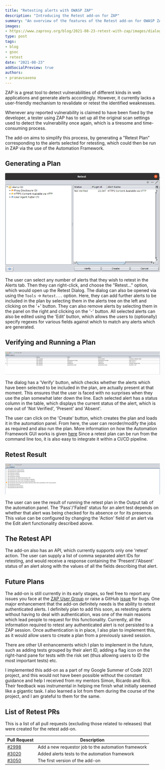 ```yaml
---
title: "Retesting alerts with OWASP ZAP"
description: "Introducing the Retest add-on for ZAP"
summary: "An overview of the features of the Retest add-on for OWASP ZAP. This add-on allows you to retest for previously generated alerts."
images:
- https://www.zaproxy.org/blog/2021-08-23-retest-with-zap/images/dialog.png
type: post
tags:
- blog
- gsoc
- retest
date: "2021-08-23"
addSocialPreview: true
authors:
- pranavsaxena
---
```


ZAP is a great tool to detect vulnerabilities of different kinds in web applications and generate alerts accordingly. However, it currently lacks a user-friendly mechanism to revalidate or retest the identified weaknesses.

Whenever any reported vulnerability is claimed to have been fixed by the developer, a tester using ZAP has to set up all the original scan settings used to detect the vulnerability once again, which is a tiresome and time-consuming process.

The add-on aims to simplify this process, by generating a "Retest Plan" corresponding to the alerts selected for retesting, which could then be run in ZAP via the use of the Automation Framework.

## Generating a Plan 
![Retest Dialog](images/dialog.png)

The user can select any number of alerts that they wish to retest in the Alerts tab. Then they can right-click, and choose the "Retest..." option, which would open up the Retest Dialog. The dialog can also be opened via using the `Tools` &rarr; `Retest...` option.
Here, they can add further alerts to be included in the plan by selecting them in the alerts tree on the left and clicking on the '+' button. They can also remove alerts by selecting them in the panel on the right and clicking on the '-' button.
All selected alerts can also be edited using the 'Edit' button, which allows the users to (optionally) specify regexes for various fields against which to match any alerts which are generated.

## Verifying and Running a Plan 
![Automation Panel](images/panel.png)

The dialog has a 'Verify' button, which checks whether the alerts which have been selected to be included in the plan, are actually present at that moment. This ensures that the user is faced with no surprises when they use the plan somewhat later down the line.
Each selected alert has a status column in the table, which displays the current status of the alert, which is one out of 'Not Verified', 'Present' and 'Absent'.

The user can click on the 'Create' button, which creates the plan and loads it in the automation panel. From here, the user can reorder/modify the jobs as required and also run the plan. More information on how the Automation Framework GUI works is given [here](/docs/desktop/addons/automation-framework/gui/)
Since a retest plan can be run from the command line too, it is also easy to integrate it within a CI/CD pipeline.

## Retest Result 
![Output Tab](images/result.png)

The user can see the result of running the retest plan in the Output tab of the automation panel. The 'Pass'/'Failed' status for an alert test depends on whether that alert was being checked for its absence or for its presence. This value can be configured by changing the 'Action' field
of an alert via the Edit alert functionality described above.

## The Retest API
The add-on also has an API, which currently supports only one 'retest' action. The user can supply a list of comma separated alert IDs for retesting, and would receive a response containing the 'Present'/'Absent' status of an alert along with the values of all the fields describing that alert.

## Future Plans
The add-on is still currently in its early stages, so feel free to report any issues you face at the [ZAP User Group](https://groups.google.com/group/zaproxy-users) or raise a GitHub [issue](https://github.com/zaproxy/zaproxy/issues) for bugs.
One major enhancement that the add-on definitely needs is the ability to retest authenticated alerts. I definitely plan to add this soon, as retesting alerts without having to deal with authentication, was one of the main reasons which lead people to request for this functionality.
Currently, all the information required to retest any authenticated alert is not persisted to a ZAP session. Once authentication is in place, I also plan to implement this, as it would allow users to create a plan from a previously saved session.

There are other UI enhancements which I plan to implement in the future, such as adding tests grouped by their alert ID, adding a flag icon on the right-hand pane for tests with the risk set (thus allowing users to ID the most important tests) etc.

I implemented this add-on as a part of my Google Summer of Code 2021 project, and this would not have been possible without the constant guidance and help I received from my mentors Simon, Ricardo and Rick.
Their feedback was instrumental in helping me finish what initially seemed like a gigantic task. I also learned a lot from them during the course of the project, and I am grateful to them for the same.

## List of Retest PRs

This is a list of all pull requests (excluding those related to releases) that were created for the retest add-on.

|Pull Request|Description|
|---|---|
|[#2998](https://github.com/zaproxy/zap-extensions/pull/2998)|Add a new requestor job to the automation framework|
|[#3020](https://github.com/zaproxy/zap-extensions/pull/3020)|Added alerts tests to the automation framework|
|[#3050](https://github.com/zaproxy/zap-extensions/pull/3050)|The first version of the add-on|




